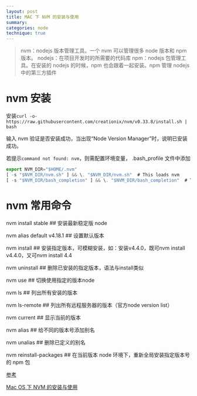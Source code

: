 ```yaml
---
layout: post
title: MAC 下 NVM 的安装与使用
summary:
categories: node
technique: true
---
```



> nvm：nodejs 版本管理工具。一个 nvm 可以管理很多 node 版本和 npm 版本。
> nodejs：在项目开发时的所需要的代码库
> npm：nodejs 包管理工具。在安装的 nodejs 的时候，npm 也会跟着一起安装。npm 管理 nodejs 中的第三方插件


# nvm 安装

安装`curl -o- https://raw.githubusercontent.com/creationix/nvm/v0.33.8/install.sh | bash`

输入 nvm 验证是否安装成功，当出现“Node Version Manager”时，说明已安装成功。

若提示`command not found: nvm`，则需配置环境变量， .bash_profile 文件中添加
```javascript
export NVM_DIR="$HOME/.nvm"
[ -s "$NVM_DIR/nvm.sh" ] && \. "$NVM_DIR/nvm.sh"  # This loads nvm
[ -s "$NVM_DIR/bash_completion" ] && \. "$NVM_DIR/bash_completion"  # This loads nvm bash_completion
```


# nvm 常用命令

nvm install stable ## 安装最新稳定版 node

nvm alias default v4.18.1  ## 设置默认版本

nvm install <version> ## 安装指定版本，可模糊安装，如：安装v4.4.0，既可nvm install v4.4.0，又可nvm install 4.4

nvm uninstall <version> ## 删除已安装的指定版本，语法与install类似

nvm use <version> ## 切换使用指定的版本node

nvm ls ## 列出所有安装的版本

nvm ls-remote ## 列出所有远程服务器的版本（官方node version list）

nvm current ## 显示当前的版本

nvm alias <name> <version> ## 给不同的版本号添加别名

nvm unalias <name> ## 删除已定义的别名

nvm reinstall-packages <version> ## 在当前版本 node 环境下，重新全局安装指定版本号的 npm 包



[参考](https://github.com/nvm-sh/nvm/blob/master/README.md)

[Mac OS 下 NVM 的安装与使用](https://www.jianshu.com/p/622ad36ee020)
